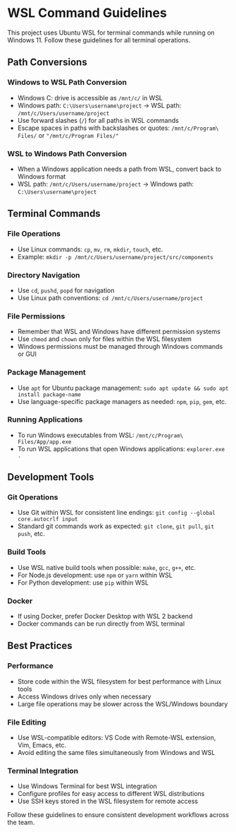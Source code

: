 # WSL Command Guidelines

This project uses Ubuntu WSL for terminal commands while running on Windows 11. Follow these guidelines for all terminal operations.

## Path Conversions

### Windows to WSL Path Conversion
- Windows C: drive is accessible as `/mnt/c/` in WSL
- Windows path: `C:\Users\username\project` → WSL path: `/mnt/c/Users/username/project`
- Use forward slashes (`/`) for all paths in WSL commands
- Escape spaces in paths with backslashes or quotes: `/mnt/c/Program\ Files/` or `"/mnt/c/Program Files/"`

### WSL to Windows Path Conversion
- When a Windows application needs a path from WSL, convert back to Windows format
- WSL path: `/mnt/c/Users/username/project` → Windows path: `C:\Users\username\project`

## Terminal Commands

### File Operations
- Use Linux commands: `cp`, `mv`, `rm`, `mkdir`, `touch`, etc.
- Example: `mkdir -p /mnt/c/Users/username/project/src/components`

### Directory Navigation
- Use `cd`, `pushd`, `popd` for navigation
- Use Linux path conventions: `cd /mnt/c/Users/username/project`

### File Permissions
- Remember that WSL and Windows have different permission systems
- Use `chmod` and `chown` only for files within the WSL filesystem
- Windows permissions must be managed through Windows commands or GUI

### Package Management
- Use `apt` for Ubuntu package management: `sudo apt update && sudo apt install package-name`
- Use language-specific package managers as needed: `npm`, `pip`, `gem`, etc.

### Running Applications
- To run Windows executables from WSL: `/mnt/c/Program\ Files/App/app.exe`
- To run WSL applications that open Windows applications: `explorer.exe .`

## Development Tools

### Git Operations
- Use Git within WSL for consistent line endings: `git config --global core.autocrlf input`
- Standard git commands work as expected: `git clone`, `git pull`, `git push`, etc.

### Build Tools
- Use WSL native build tools when possible: `make`, `gcc`, `g++`, etc.
- For Node.js development: use `npm` or `yarn` within WSL
- For Python development: use `pip` within WSL

### Docker
- If using Docker, prefer Docker Desktop with WSL 2 backend
- Docker commands can be run directly from WSL terminal

## Best Practices

### Performance
- Store code within the WSL filesystem for best performance with Linux tools
- Access Windows drives only when necessary
- Large file operations may be slower across the WSL/Windows boundary

### File Editing
- Use WSL-compatible editors: VS Code with Remote-WSL extension, Vim, Emacs, etc.
- Avoid editing the same files simultaneously from Windows and WSL

### Terminal Integration
- Use Windows Terminal for best WSL integration
- Configure profiles for easy access to different WSL distributions
- Use SSH keys stored in the WSL filesystem for remote access

Follow these guidelines to ensure consistent development workflows across the team. 